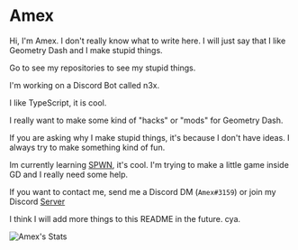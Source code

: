 # Amex

Hi, I'm Amex. I don't really know what to write here.
I will just say that I like Geometry Dash and I make stupid things.

Go to see my repositories to see my stupid things.

I'm working on a Discord Bot called n3x.

I like TypeScript, it is cool.

I really want to make some kind of "hacks" or "mods" for Geometry Dash.

If you are asking why I make stupid things, it's because I don't have ideas.
I always try to make something kind of fun.

Im currently learning [SPWN](https://github.com/Spu7Nix/SPWN-language), it's cool.
I'm trying to make a little game inside GD and I really need some help.

If you want to contact me, send me a Discord DM (`Amex#3159`) or join my Discord [Server](https://discord.gg/uBjtHZWxvA)

I think I will add more things to this README in the future.
cya.

![Amex's Stats](https://github-readme-stats.vercel.app/api?username=ItsAmex&theme=dark&border_color=#817dff)
